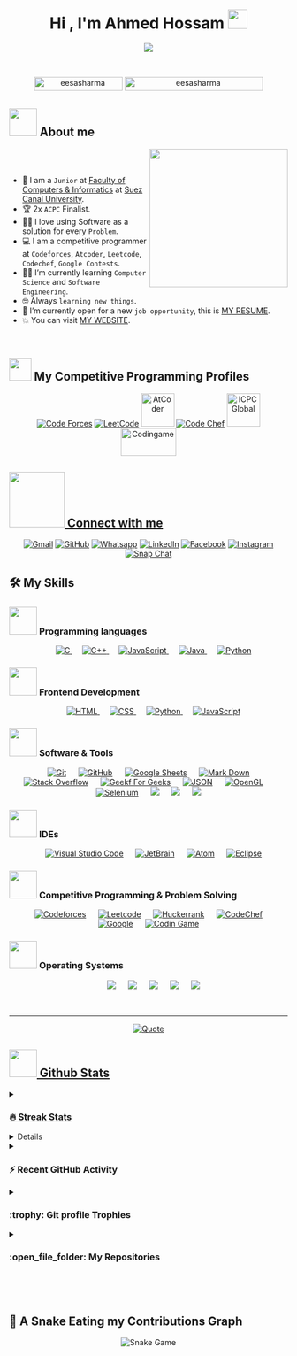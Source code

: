 <h1 align="center">Hi , I'm Ahmed Hossam <img src="https://media.giphy.com/media/hvRJCLFzcasrR4ia7z/giphy.gif" width="35"></h1>
<p align="center">
  <a href="https://github.com/DenverCoder1/readme-typing-svg"><img src="https://readme-typing-svg.herokuapp.com?font=Time+New+Roman&color=%23C8BE25&size=25&center=true&vCenter=true&width=600&height=100&lines=Software+Engineer+@bld.ai;Computer+Science+Student;Competitive+Programmer;2x+ACPC+Finalist;Expert+on+Codeforces;Division+1+on+Codechef+(5+Stars);4+Kyu+on+Atcoder;Always+learning+new+things"></a>
</p>


<br>

<p align="center"> 
	<img src="https://komarev.com/ghpvc/?username=eesasharma&label=Profile%20views&color=0047AB&style=plastic?" alt="eesasharma" height=25px, width=160px/> 
	<!---
		<a href = "https://commits.top/egypt.html" target="_blank">
			<img src="https://aktive.tk/egypt/eesasharma?color=red" alt="Most Active Users" target="_blank" height=25px, width=250px/> 
		</a>
	-->
	<a href = "https://commits.top/egypt.html" target="_blank">
		<img src="https://enfsgag3ayy6w9q.m.pipedream.net/&style=plastic" alt="eesasharma" target="_blank" height=25px, width=250px/> 
	</a>

</p>

	
## <picture><img src = "https://github.com/eesasharma/eesasharma/blob/main/Images/about_me.gif?raw=true" width = 50px></picture> About me

<picture> <img align="right" src="https://github.com/eesasharma/eesasharma/blob/main/Images/Right_Side.gif?raw=true" width = 250px></picture>

<br><br>

- :school: I am a `Junior` at [Faculty of Computers & Informatics](http://suez.edu.eg/ar/%d9%83%d9%84%d9%8a%d8%a9-%d8%a7%d9%84%d8%ad%d8%a7%d8%b3%d8%a8%d8%a7%d8%aa-%d9%88%d8%a7%d9%84%d9%85%d8%b9%d9%84%d9%88%d9%85%d8%a7%d8%aa/) at [Suez Canal University](http://suez.edu.eg/ar/).
- :trophy: 2x `ACPC` Finalist.
- :technologist: I love using Software as a solution for every `Problem`.
- :computer: I am a competitive programmer at `Codeforces`, `Atcoder`, `Leetcode`, `Codechef`, `Google Contests`.
- :student: I’m currently learning `Computer Science` and `Software Engineering`.
- :nerd_face: Always `learning new things`.
- :thinking: I’m currently open for a new `job opportunity`, this is [MY RESUME](http://lnkiy.in/Ahmed_Hossam_Resume).
- :boom: You can visit [MY WEBSITE](https://cutt.ly/Ahmed_Hossam_Website).
<br>


## <picture> <img src="https://github.com/eesasharma/eesasharma/blob/main/Images/competitive_programming_profile.png?raw=true" width=40> </picture> My Competitive Programming Profiles

<p align="center">
  <a href="https://codeforces.com/profile/eesasharma"><img src="https://img.icons8.com/external-tal-revivo-shadow-tal-revivo/50/000000/external-codeforces-programming-competitions-and-contests-programming-community-logo-shadow-tal-revivo.png" alt="Code Forces"/></a>
	<a href="https://leetcode.com/7oSkaa/"><img src="https://img.icons8.com/external-tal-revivo-shadow-tal-revivo/50/000000/external-level-up-your-coding-skills-and-quickly-land-a-job-logo-shadow-tal-revivo.png" alt="LeetCode"/></a>
	<a href="https://atcoder.jp/users/ahmed_7oSkaa"><img src="https://i.ibb.co/Q9WSjDB/logo.png" alt="AtCoder" width = 60px/></a>
	<a href="https://www.codechef.com/users/ahmed_7oskaa"><img src="https://img.icons8.com/color/50/000000/codechef.png" alt="Code Chef"/></a>
	<a href="https://icpc.global/ICPCID/IW0X0CTD0ZV9"><img src="https://i.ibb.co/6J0r7rW/Daco-5610880.png" alt="ICPC Global" width = 60px /></a>     
	<a href="https://www.codingame.com/profile/e5e56c7585fda3b457056b85180a4d636850344" ><img src="https://i.ibb.co/1MRppTC/codingame-1.png" alt="Codingame" width="100" height="50">
</p>

## <picture> <img src="https://github.com/eesasharma/eesasharma/blob/main/Images/Connect-with-me.gif?raw=true" width="100px"> </picture> Connect with me
<p align="center">
	<a href="mailto:ahmed.7oskaa@gmail.com"><img img src="https://img.shields.io/badge/gmail-%23EA4335.svg?style=plastic&logo=gmail&logoColor=white" alt="Gmail"/></a>
	<a href="https://github.com/eesasharma"><img src="https://img.shields.io/badge/github-%23181717.svg?style=plastic&logo=github&logoColor=white" alt="GitHub"/></a>
	<a href="https://wa.me/0201208822340"><img src="https://img.shields.io/badge/whatsapp-%2325D366.svg?style=plastic&logo=whatsapp&logoColor=white" alt="Whatsapp"/></a>
	<a href="https://www.linkedin.com/in/7oskaa/"><img src="https://img.shields.io/badge/linkedin-%230A66C2.svg?style=plastic&logo=linkedin&logoColor=white" alt="LinkedIn"/></a>
	<a href="https://www.facebook.com/eesasharma"><img src="https://img.shields.io/badge/facebook-%231877F2.svg?style=plastic&logo=facebook&logoColor=white" alt="Facebook"/></a>
	<a href="https://www.instagram.com/ahmed_7oskaa/"><img src="https://img.shields.io/badge/instagram-%23E4405F.svg?style=plastic&logo=instagram&logoColor=white" alt="Instagram"/></a>
	<a href="https://msng.link/o/?ahmed.7oskaa=sc"><img src="https://img.shields.io/badge/snapchat-%23FFFC00.svg?style=plastic&logo=snapchat&logoColor=black" alt="Snap Chat"/></a>
</p>



## 🛠️ My Skills

### <picture> <img src = "https://github.com/eesasharma/eesasharma/blob/main/Images/Programming_Languages.gif?raw=true" width = 50px>  </picture> Programming languages

<p align="center"> 
  &emsp; 
  <a href="https://www.cprogramming.com/" target="_blank"> 
    <img alt="C" src="https://img.shields.io/badge/C%20-%232370ED.svg?style=plastic&logo=c&logoColor=white">
  </a> 
  &emsp;
  <a href="https://www.w3schools.com/cpp/" target="_blank"> 
    <img alt="C++" src="https://img.shields.io/badge/C++%20-%2300599C.svg?style=plastic&logo=c%2B%2B&logoColor=white">
  </a> 
  &emsp;
  <a href="https://developer.mozilla.org/en-US/docs/Web/JavaScript" target="_blank"> 
     <img alt="JavaScript" src="https://img.shields.io/badge/JavaScript%20-%23F7DF1E.svg?style=plastic&logo=javascript&logoColor=black">
   </a>
  &emsp;
  <a href="https://www.java.com" target="_blank"> 
    <img alt="Java" src="https://img.shields.io/badge/Java-%23007396.svg?style=plastic&logo=java&logoColor=white">
  </a>
  &emsp;
   <a href="https://www.python.org" target="_blank">
    <img alt="Python" src="https://img.shields.io/badge/Python%20-%2314354C.svg?style=plastic&logo=python&logoColor=white">
  </a>
</p>

### <picture> <img src = "https://github.com/eesasharma/eesasharma/blob/main/Images/Front_End.gif?raw=true" width = 50px>  </picture> Frontend Development
<p align="center"> 
  &emsp; 
  <a href="https://www.w3.org/html/" target="_blank"> 
   <img alt="HTML" src="https://img.shields.io/badge/HTML5%20-%23E34F26.svg?style=plastic&logo=html5&logoColor=white">
  </a>   
  &emsp;
  <a href="https://www.w3schools.com/css/" target="_blank">
    <img alt="CSS" src="https://img.shields.io/badge/CSS%20-%231572B6.svg?style=plastic&logo=css3&logoColor=white">
  </a> 
  &emsp;
  <a href="https://www.python.org" target="_blank">
    <img alt="Python" src="https://img.shields.io/badge/react-%2361DAFB.svg?style=plastic&logo=React&logoColor=black">
  </a>
  &emsp;
  <a href="https://developer.mozilla.org/en-US/docs/Web/JavaScript" target="_blank"> 
     <img alt="JavaScript" src="https://img.shields.io/badge/JavaScript%20-%23F7DF1E.svg?style=plastic&logo=javascript&logoColor=black">
   </a>
</p>

 ### <picture> <img src = "https://github.com/eesasharma/eesasharma/blob/main/Images/Software_Tools.gif?raw=true" width = 50px>  </picture> Software & Tools
 
<p align="center">
  &emsp;
    <a href="#"><img alt="Git" src="https://img.shields.io/badge/Git%20-%23F05033.svg?style=plastic&logo=git&logoColor=white"></a>
  &emsp;
    <a href="#"><img alt="GitHub" src="https://img.shields.io/badge/github-%23181717.svg?style=plastic&logo=github&logoColor=white"></a>
  &emsp;
    <a href="#"><img alt="Google Sheets" src="https://img.shields.io/badge/Google%20Sheets%20-%2334A853.svg?style=plastic&logo=google%20sheets&logoColor=white"></a>
  &emsp;
    <a href="#"><img alt="Mark Down" src="https://img.shields.io/badge/Markdown-000000?style=plastic&logo=markdown&logoColor=white"></a>
  &emsp;
    <a href="#"><img alt="Stack Overflow" src="https://img.shields.io/badge/-Stack%20Overflow-FE7A16?style=plastic&logo=stack-overflow&logoColor=white"></a>
  &emsp;
    <a href="#"><img alt="Geekf For Geeks" src="https://img.shields.io/badge/geeksforgeeks-%230F9D58.svg?style=plastic&logo=geeksforgeeks&logoColor=white"></a>
  &emsp;
    <a href="#"><img alt="JSON" img src="https://img.shields.io/badge/json-%23000000.svg?style=plastic&logo=json&logoColor=white"></a>
  &emsp;
    <a href="#"><img alt="OpenGL" src="https://img.shields.io/badge/opengl-%235586A4.svg?style=plastic&logo=opengl&logoColor=white"></a>
  &emsp;
    <a href="#"><img alt="Selenium" src="https://img.shields.io/badge/selenium-%2343B02A.svg?&style=plastic&logo=selenium&logoColor=white"></a>
    &emsp;
    <a href="#"><img src="https://img.shields.io/badge/latex-%23008080.svg?&style=plastic&logo=latex&logoColor=white" /></a>
    &emsp;
    <a href="#"><img src="https://img.shields.io/badge/django-%23092E20.svg?&style=plastic&logo=django&logoColor=white" /></a>
    &emsp;
    <a href="#"><img src="https://img.shields.io/badge/mysql-%234479A1.svg?&style=plastic&logo=mysql&logoColor=white"/></a>
</p>

 ### <picture> <img src = "https://github.com/eesasharma/eesasharma/blob/main/Images/IDEs.gif?raw=true" width = 50px>  </picture> IDEs
 
<p align="center">
  &emsp;
    <a href="#"><img alt="Visual Studio Code" src="https://img.shields.io/badge/Visual%20Studio%20Code-0078d7.svg?style=plastic&logo=visual-studio-code&logoColor=white"></a>
  &emsp;
    <a href="#"><img alt="JetBrain" src="https://img.shields.io/badge/jetbrains-%23000000.svg?style=plastic&logo=jetbrains&logoColor=white" /></a>
  &emsp;
    <a href="#"><img alt="Atom" src="https://img.shields.io/badge/atom-%2366595C.svg?&style=plastic&logo=atom&logoColor=white" /></a>
  &emsp;
    <a href="#"><img alt="Eclipse" src="https://img.shields.io/badge/eclipse%20ide-%232C2255.svg?&style=plastic&logo=eclipse%20ide&logoColor=white" /></a>
</p>

 ### <picture> <img src = "https://github.com/eesasharma/eesasharma/blob/main/Images/CP_PS.gif?raw=true" width = 50px>  </picture> Competitive Programming & Problem Solving
 
<p align="center">
  &emsp;
    <a href="#"><img alt = "Codeforces" src="https://img.shields.io/badge/codeforces%20-%231F8ACB.svg?style=plastic&logo=codeforces&logoColor=white" /></a>	
  &emsp;
    <a href="#"><img alt = "Leetcode" src="https://img.shields.io/badge/leetcode%20-%23FFA116.svg?style=plastic&logo=leetcode&logoColor=black" /></a>
  &emsp;
    <a href="#"><img alt = "Huckerrank" src="https://img.shields.io/badge/hackerrank-%232EC866.svg?style=plastic&logo=hackerrank&logoColor=white" /></a>
  &emsp;
    <a href="#"><img alt = "CodeChef" src="https://img.shields.io/badge/codechef-%235B4638.svg?style=plastic&logo=codechef&logoColor=white" /></a>
  &emsp;
    <a href="#"><img alt = "Google" src="https://img.shields.io/badge/google-%234285F4.svg?style=plastic&logo=google&logoColor=white" /></a>
  &emsp;
    <a href="#"><img alt = "Codin Game" src="https://img.shields.io/badge/codingame-%23F2BB13.svg?&style=plastic&logo=codingame&logoColor=black" /></a>
</p>

 ### <picture> <img src = "https://github.com/eesasharma/eesasharma/blob/main/Images/OS.gif?raw=true" width = 50px>  </picture> Operating Systems
 
<p align="center">
  &emsp;
    <a href="#"><img src="https://img.shields.io/badge/Linux-FCC624?style=plastic&logo=linux&logoColor=black"></a>
  &emsp;
    <a href="#"><img src="https://img.shields.io/badge/Ubuntu-E95420?style=plastic&logo=ubuntu&logoColor=white"></a>
  &emsp;
    <a href="#"><img src="https://img.shields.io/badge/Windows-0078D6?style=plastic&logo=windows&logoColor=white"></a>
  &emsp;
    <a href="#"><img src="https://img.shields.io/badge/pop!_os-%2348B9C7.svg?style=plastic&&logo=pop!_os&logoColor=white" /></a>
  &emsp;
    <a href="#"><img src="https://img.shields.io/badge/manjaro-%2335BF5C.svg?&style=plastic&logo=manjaro&logoColor=white" /></a>
</p>

<br> 

---

<p align = "center">
	<a href="https://github.com/piyushsuthar/github-readme-quotes"> <img alt = "Quote" src="https://quotes-github-readme.vercel.app/api?type=horizontal&theme=tokyonight&animation=grow_out_in&quoteCategory=programming">
</p>

## <picture> <img src = "https://github.com/eesasharma/eesasharma/blob/main/Images/Statistics.gif?raw=true" width = 50px>  </picture> Github Stats

<details><summary><h3> 🔥 Streak Stats</h3></summary>

----	

<p align="center"><img src="https://github-readme-streak-stats.herokuapp.com/?user=eesasharma&theme=tokyonight_duo" alt="eesasharma" /></p>

</details>
  
<details><summary><h3>💻 GitHub Profile Stats</h3></summary>

----
	
<p align="center">
    <a href="https://github.com/anuraghazra/github-readme-stats">
	    <img alt="eesasharma's Github Stats" src="https://github-readme-stats.vercel.app/api?username=eesasharma&show_icons=true&count_private=true&locale=en&theme=tokyonight&layout=compact" height="230px"/></a>
	  <img src="https://github-readme-stats.vercel.app/api/top-langs?username=eesasharma&langs_count=10&show_icons=true&locale=en&theme=tokyonight" alt="eesasharma" height="230px"/>
<br/>

  <b>Note:</b> Top languages is only a metric of the languages my public code consists of and doesn't reflect experience or skill level.
  </p>
</details>

<details><summary><h3>⚡ Recent GitHub Activity</h3></summary>

----
	
[![7oSkaa's github activity graph](https://github-readme-activity-graph.cyclic.app/graph?username=eesasharma&theme=github	)](https://github.com/eesasharma/github-readme-activity-graph)

 
</details>

<details><summary> <h3> :trophy: Git profile Trophies </h3></summary>

----
	
<p align="center"> <a href="https://github.com/eesasharma/github-profile-trophy"><img src="https://github-profile-trophy.vercel.app/?username=eesasharma&layout=compact&theme=tokyonight&column=4&margin-w=15&margin-h=15" alt="eesasharma" /></a> </p>

[![@7oskaa's Holopin board](https://holopin.io/api/user/board?user=eesasharma)](https://holopin.io/@eesasharma)
	
</details>
	
<details><summary><h3> :open_file_folder: My Repositories </h3></summary>

----
	
<div>
  <p align="center">
	<a href="https://github.com/eesasharma/LeetCode_DailyChallenge_2023">
      		<img src="https://github-readme-stats.vercel.app/api/pin/?username=eesasharma&repo=LeetCode_DailyChallenge_2023&theme=tokyonight" alt="GitHub Stats" />
    	</a>
	<a href="https://github.com/eesasharma/Ahmed-Hossam">
      		<img src="https://github-readme-stats.vercel.app/api/pin/?username=eesasharma&repo=Ahmed-Hossam&theme=tokyonight" alt="GitHub Stats" />
    	</a>
    	<a href="https://github.com/eesasharma/Strees_Testing">
      		<img src="https://github-readme-stats.vercel.app/api/pin/?username=eesasharma&repo=Strees_Testing&theme=tokyonight" alt="GitHub Stats" />
    	</a>
    	<a href="https://github.com/eesasharma/CP-Templates">
      		<img src="https://github-readme-stats.vercel.app/api/pin/?username=eesasharma&repo=CP-Templates&theme=tokyonight" alt="GitHub Stats" />
    	</a>
    	<a href="https://github.com/eesasharma/Codeforces-Polygon-Template">
      		<img src="https://github-readme-stats.vercel.app/api/pin/?username=eesasharma&repo=Codeforces-Polygon-Template&theme=tokyonight" alt="GitHub Stats" />
    	</a>
	<a href="https://github.com/eesasharma/Some-Linux-Commands">
      		<img src="https://github-readme-stats.vercel.app/api/pin/?username=eesasharma&repo=Some-Linux-Commands&theme=tokyonight" alt="GitHub Stats" />
    	</a>
	<a href="https://github.com/eesasharma/Shorten-Link">
      		<img src="https://github-readme-stats.vercel.app/api/pin/?username=eesasharma&repo=Shorten-Link&theme=tokyonight" alt="GitHub Stats" />
    	</a>
	<a href="https://github.com/eesasharma/eesasharma">
      		<img src="https://github-readme-stats.vercel.app/api/pin/?username=eesasharma&repo=eesasharma&theme=tokyonight" alt="GitHub Stats" />
    	</a>
	<a href="https://github.com/eesasharma/Competitive-Programming-Session-Content">
      		<img src="https://github-readme-stats.vercel.app/api/pin/?username=eesasharma&repo=Competitive-Programming-Session-Content&theme=tokyonight" alt="GitHub Stats" />
    	</a>
	<a href="https://github.com/eesasharma/VS-Code-for-CP">
      		<img src="https://github-readme-stats.vercel.app/api/pin/?username=eesasharma&repo=VS-Code-for-CP&theme=tokyonight" alt="GitHub Stats" />
    	</a>
	<a href="https://github.com/eesasharma/Sorting-Algorithms">
      		<img src="https://github-readme-stats.vercel.app/api/pin/?username=eesasharma&repo=Sorting-Algorithms&theme=tokyonight" alt="GitHub Stats" />
    	</a>
	<a href="https://github.com/eesasharma/board-link-generator">
      		<img src="https://github-readme-stats.vercel.app/api/pin/?username=eesasharma&repo=board-link-generator&theme=tokyonight" alt="GitHub Stats" />
    	</a>
	<a href="https://github.com/eesasharma/Tic-Tac-Toe-GUI">
      		<img src="https://github-readme-stats.vercel.app/api/pin/?username=eesasharma&repo=Tic-Tac-Toe-GUI&theme=tokyonight" alt="GitHub Stats" />
    	</a>
	<a href="https://github.com/eesasharma/PhoneBook-System">
      		<img src="https://github-readme-stats.vercel.app/api/pin/?username=eesasharma&repo=PhoneBook-System&theme=tokyonight" alt="GitHub Stats" />
    	</a>
	<a href="https://github.com/eesasharma/Codeforces-Sheet-Generator">
      		<img src="https://github-readme-stats.vercel.app/api/pin/?username=eesasharma&repo=Codeforces-Sheet-Generator&theme=tokyonight" alt="GitHub Stats" />
    	</a>
	<a href="https://github.com/eesasharma/CP-Calendar">
      		<img src="https://github-readme-stats.vercel.app/api/pin/?username=eesasharma&repo=CP-Calendar&theme=tokyonight" alt="GitHub Stats" />
    	</a>
	<a href="https://github.com/eesasharma/Codeforces-Friends-Script">
      		<img src="https://github-readme-stats.vercel.app/api/pin/?username=eesasharma&repo=Codeforces-Friends-Script&theme=tokyonight" alt="GitHub Stats" />
    	</a>
	<a href="https://github.com/eesasharma/vJudge-Board-Scrapper">
      		<img src="https://github-readme-stats.vercel.app/api/pin/?username=eesasharma&repo=vJudge-Board-Scrapper&theme=tokyonight" alt="GitHub Stats" />
    	</a>
	<a href="https://github.com/eesasharma/CP-Templates-Snippets">
      		<img src="https://github-readme-stats.vercel.app/api/pin/?username=eesasharma&repo=CP-Templates-Snippets&theme=tokyonight" alt="GitHub Stats" />
    	</a>
	<a href="https://github.com/eesasharma/Udemy-Website">
      		<img src="https://github-readme-stats.vercel.app/api/pin/?username=eesasharma&repo=Udemy-Website&theme=tokyonight" alt="GitHub Stats" />
    	</a>
  </p>
</div>
</details>

</br></br>
	
## 🐍 A Snake Eating my Contributions Graph
	
<p align = "center">
	<img src = "https://github.com/eesasharma/eesasharma/blob/output/github-contribution-grid-snake.svg?" alt = "Snake Game"/>
</p>
